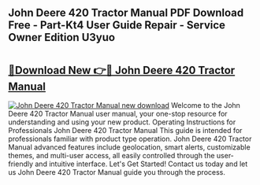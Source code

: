 ## John Deere 420 Tractor Manual PDF Download Free - Part-Kt4 User Guide Repair - Service Owner Edition U3yuo

# <h2><a href="http://bc94537.oget.top/?id=John+Deere+420+Tractor+Manual">🔗Download New 👉🔴 John Deere 420 Tractor Manual</a></h2>

[![John Deere 420 Tractor Manual new download](https://i.imgur.com/5g1atiW.png)](http://bc94537.oget.top/?id=John+Deere+420+Tractor+Manual)
Welcome to the John Deere 420 Tractor Manual user manual, your one-stop resource for understanding and using your new product. Operating Instructions for Professionals John Deere 420 Tractor Manual This guide is intended for professionals familiar with product type operation. John Deere 420 Tractor Manual advanced features include geolocation, smart alerts, customizable themes, and multi-user access, all easily controlled through the user-friendly and intuitive interface. Let's Get Started! Contact us today and let us John Deere 420 Tractor Manual guide you through the process.

